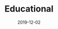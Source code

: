---
title: "Educational"
date: "2019-12-02"
taxonomy: 
    tag: [educational]
content:
    items: '@self.children'
---